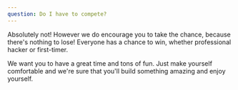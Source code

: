 ```yaml
---
question: Do I have to compete?
---
```

Absolutely not! However we do encourage you to take the chance, because there's nothing to lose! Everyone has a chance to win, whether professional hacker or first-timer.

We want you to have a great time and tons of fun. Just make yourself comfortable and we're sure that you'll build something amazing and enjoy yourself.
